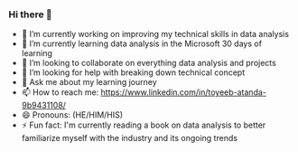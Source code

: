 ### Hi there 👋


- 🔭 I’m currently working on improving my technical skills in data analysis
- 🌱 I’m currently learning data analysis in the Microsoft 30 days of learning 
- 👯 I’m looking to collaborate on everything data analysis and projects
- 🤔 I’m looking for help with breaking down technical concept
- 💬 Ask me about my learning journey
- 📫 How to reach me: https://www.linkedin.com/in/toyeeb-atanda-9b9431108/
- 😄 Pronouns: (HE/HIM/HIS)
- ⚡ Fun fact: I'm currently reading a book on data analysis to better familiarize myself with the industry and its ongoing trends
